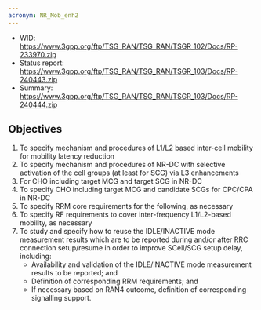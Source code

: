```yaml
---
acronym: NR_Mob_enh2
---
```


- WID: https://www.3gpp.org/ftp/TSG_RAN/TSG_RAN/TSGR_102/Docs/RP-233970.zip
- Status report: https://www.3gpp.org/ftp/TSG_RAN/TSG_RAN/TSGR_103/Docs/RP-240443.zip
- Summary: https://www.3gpp.org/ftp/TSG_RAN/TSG_RAN/TSGR_103/Docs/RP-240444.zip

## Objectives

1. To specify mechanism and procedures of L1/L2 based inter-cell mobility for mobility latency reduction
2. To specify mechanism and procedures of NR-DC with selective activation of the cell groups (at least for SCG) via L3 enhancements
3. For CHO including target MCG and target SCG in NR-DC
4. To specify CHO including target MCG and candidate SCGs for CPC/CPA in NR-DC
5. To specify RRM core requirements for the following, as necessary
6. To specify RF requirements to cover inter-frequency L1/L2-based mobility, as necessary
7. To study and specify how to reuse the IDLE/INACTIVE mode measurement results which are to be reported during and/or after RRC connection setup/resume in order to improve SCell/SCG setup delay, including:
	- Availability and validation of the IDLE/INACTIVE mode measurement results to be reported; and
	- Definition of corresponding RRM requirements; and
	- If necessary based on RAN4 outcome, definition of corresponding signalling support.
